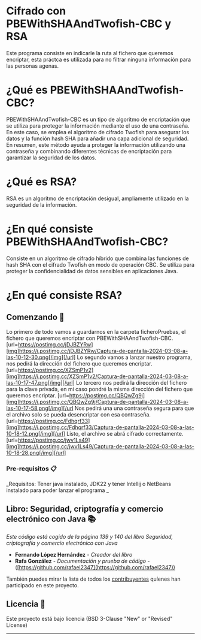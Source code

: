 # Cifrado con PBEWithSHAAndTwofish-CBC y RSA
Este programa consiste en indicarle la ruta al fichero que queremos encriptar, esta práctca es utilizada para no filtrar ninguna información para las personas agenas.

# ¿Qué es PBEWithSHAAndTwofish-CBC?
PBEWithSHAAndTwofish-CBC es un tipo de algoritmo de encriptación que se utiliza para proteger la información mediante el uso de una contraseña. En este caso, se emplea el algoritmo de cifrado Twofish para asegurar los datos y la función hash SHA para añadir una capa adicional de seguridad. En resumen, este método ayuda a proteger la información utilizando una contraseña y combinando diferentes técnicas de encriptación para garantizar la seguridad de los datos.

# ¿Qué es RSA?
RSA es un algoritmo de encriptación desigual, ampliamente utilizado en la seguridad de la información.

# ¿En qué consiste PBEWithSHAAndTwofish-CBC?
Consiste en un algoritmo de cifrado híbrido que combina las funciones de hash SHA con el cifrado Twofish en modo de operación CBC. Se utiliza para proteger la confidencialidad de datos sensibles en aplicaciones Java. 

# ¿En qué consiste RSA?

## Comenzando 🚀
Lo primero de todo vamos a guardarnos en la carpeta ficheroPruebas, el fichero que queremos encriptar con PBEWithSHAAndTwofish-CBC.
[url=https://postimg.cc/jDJBZYRw][img]https://i.postimg.cc/jDJBZYRw/Captura-de-pantalla-2024-03-08-a-las-10-12-30.png[/img][/url]
Lo segundo vamos a lanzar nuestro programa, nos pedirá la dirección del fichero que queremos encriptar.
[url=https://postimg.cc/XZSmP1v2][img]https://i.postimg.cc/XZSmP1v2/Captura-de-pantalla-2024-03-08-a-las-10-17-47.png[/img][/url]
Lo tercero nos pedirá la dirección del fichero para la clave privada, en mi caso pondré la misma dirección del fichero que queremos encriptar.
[url=https://postimg.cc/QBQwZg9j][img]https://i.postimg.cc/QBQwZg9j/Captura-de-pantalla-2024-03-08-a-las-10-17-58.png[/img][/url
Nos pedirá una una contraseña segura para que el archivo solo se pueda desencriptar con esa contraseña.
[url=https://postimg.cc/Fdhqrf33][img]https://i.postimg.cc/Fdhqrf33/Captura-de-pantalla-2024-03-08-a-las-10-18-12.png[/img][/url]
Listo, el archivo se abrá cifrado correctamente.
[url=https://postimg.cc/jwv1Ls49][img]https://i.postimg.cc/jwv1Ls49/Captura-de-pantalla-2024-03-08-a-las-10-18-28.png[/img][/url]


### Pre-requisitos 📋

_Requisitos:
Tener java instalado, JDK22 y tener Intellij o NetBeans instalado para poder lanzar el programa _

## Libro: Seguridad, criptografía y comercio electrónico con Java 📚

_Este código está cogido de la página 139 y 140 del libro Seguridad, criptografía y comercio electrónico con Java_

* **Fernando López Hernández** - *Creador del libro*
* **Rafa González** - *Documentación y prueba de código* - ([https://github.com/rafael2347](https://github.com/rafael2347))

También puedes mirar la lista de todos los [contribuyentes](https://github.com/your/project/contributors) quíenes han participado en este proyecto. 

## Licencia 📄

Este proyecto está bajo licencia (BSD 3-Clause "New" or "Revised" License)

---
